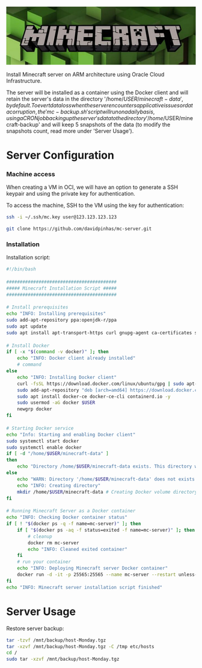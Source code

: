 ![Minecraft Server](img/mc-server.png)

Install Minecraft server on ARM architecture using Oracle Cloud Infrastructure.

The server will be installed as a container using the Docker client and will retain the server's data in the directory '/home/$USER/minecraft-data', by default. 
To evert data loss when the server encounters applicative issues or data corruption, the 'mc-backup.sh' script will run on a daily basis, using a CRON job backing up the server's data to the directory '/home/$USER/minecraft-backup' and will keep 5 snapshots of the data (to modify the snapshots count, read more under 'Server Usage').

# Server Configuration
### Machine access
When creating a VM in OCI, we will have an option to generate a SSH keypair and using the private key for authentication.

To access the machine, SSH to the VM using the key for authentication:
```bash
ssh -i ~/.ssh/mc.key user@123.123.123.123
```

```bash
git clone https://github.com/davidpinhas/mc-server.git
```

### Installation
Installation script:
```bash
#!/bin/bash

#########################################
##### Minecraft Installation Script #####
#########################################

# Install prerequisites
echo "INFO: Installing prerequisites"
sudo add-apt-repository ppa:openjdk-r/ppa
sudo apt update
sudo apt install apt-transport-https curl gnupg-agent ca-certificates software-properties-common -y

# Install Docker
if [ -x "$(command -v docker)" ]; then
    echo "INFO: Docker client already installed"
    # command
else
    echo "INFO: Installing Docker client"
    curl -fsSL https://download.docker.com/linux/ubuntu/gpg | sudo apt-key add -
	sudo add-apt-repository "deb [arch=amd64] https://download.docker.com/linux/ubuntu focal stable"
	sudo apt install docker-ce docker-ce-cli containerd.io -y
	sudo usermod -aG docker $USER
	newgrp docker
fi

# Starting Docker service
echo "Info: Starting and enabling Docker client"
sudo systemctl start docker
sudo systemctl enable docker
if [ -d "/home/$USER/minecraft-data" ] 
then
    echo "Directory /home/$USER/minecraft-data exists. This directory will be used to store the servers configuration files and data" 
else
    echo "WARN: Directory '/home/$USER/minecraft-data' does not exists."
    echo "INFO: Creating directory"
    mkdir /home/$USER/minecraft-data # Creating Docker volume directory to store MC server configuration files
fi

# Running Minecraft Server as a Docker container
echo "INFO: Checking Docker container status"
if [ ! "$(docker ps -q -f name=mc-server)" ]; then
    if [ "$(docker ps -aq -f status=exited -f name=mc-server)" ]; then
        # cleanup
        docker rm mc-server
        echo "INFO: Cleaned exited container"
    fi
    # run your container
    echo "INFO: Deploying Minecraft server Docker container"
    docker run -d -it -p 25565:25565 --name mc-server --restart unless-stopped -v /home/$USER/minecraft-data:/data itzg/minecraft-server
fi
echo "INFO: Minecraft server installation script finished"
```

# Server Usage
Restore server backup:
```bash
tar -tzvf /mnt/backup/host-Monday.tgz
tar -xzvf /mnt/backup/host-Monday.tgz -C /tmp etc/hosts
cd /
sudo tar -xzvf /mnt/backup/host-Monday.tgz
```
